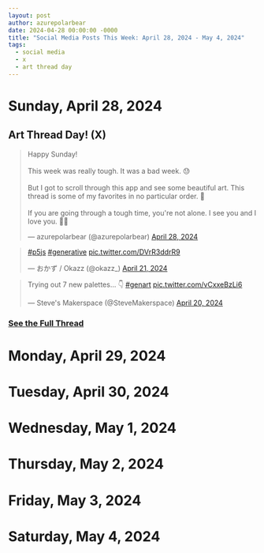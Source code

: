 ```yaml
---
layout: post
author: azurepolarbear
date: 2024-04-28 00:00:00 -0000
title: "Social Media Posts This Week: April 28, 2024 - May 4, 2024"
tags:
  - social media
  - x
  - art thread day
---
```


<!--suppress JSUnresolvedLibraryURL -->
# Sunday, April 28, 2024

## Art Thread Day! (X)

<blockquote class="twitter-tweet"><p lang="en" dir="ltr">Happy Sunday!<br><br>This week was really tough. It was a bad week. 😓<br><br>But I got to scroll through this app and see some beautiful art. This thread is some of my favorites in no particular order. 🧵<br><br>If you are going through a tough time, you&#39;re not alone. I see you and I love you. 🫶🏽</p>&mdash; azurepolarbear (@azurepolarbear) <a href="https://twitter.com/azurepolarbear/status/1784652368904126796?ref_src=twsrc%5Etfw">April 28, 2024</a></blockquote> <script async src="https://platform.twitter.com/widgets.js" charset="utf-8"></script>

<blockquote class="twitter-tweet"><p lang="qme" dir="ltr"><a href="https://twitter.com/hashtag/p5js?src=hash&amp;ref_src=twsrc%5Etfw">#p5js</a> <a href="https://twitter.com/hashtag/generative?src=hash&amp;ref_src=twsrc%5Etfw">#generative</a> <a href="https://t.co/DVrR3ddrR9">pic.twitter.com/DVrR3ddrR9</a></p>&mdash; おかず / Okazz (@okazz_) <a href="https://twitter.com/okazz_/status/1782012248963367253?ref_src=twsrc%5Etfw">April 21, 2024</a></blockquote> <script async src="https://platform.twitter.com/widgets.js" charset="utf-8"></script>

<blockquote class="twitter-tweet"><p lang="en" dir="ltr">Trying out 7 new palettes... 👇 <a href="https://twitter.com/hashtag/genart?src=hash&amp;ref_src=twsrc%5Etfw">#genart</a> <a href="https://t.co/vCxxeBzLi6">pic.twitter.com/vCxxeBzLi6</a></p>&mdash; Steve&#39;s Makerspace (@SteveMakerspace) <a href="https://twitter.com/SteveMakerspace/status/1781712804371747237?ref_src=twsrc%5Etfw">April 20, 2024</a></blockquote> <script async src="https://platform.twitter.com/widgets.js" charset="utf-8"></script>

### [See the Full Thread](https://azurepolarbear.github.io/social-media/2024-04/2024-04-28/x/art-thread-day.md)

# Monday, April 29, 2024

# Tuesday, April 30, 2024

# Wednesday, May 1, 2024

# Thursday, May 2, 2024

# Friday, May 3, 2024

# Saturday, May 4, 2024
